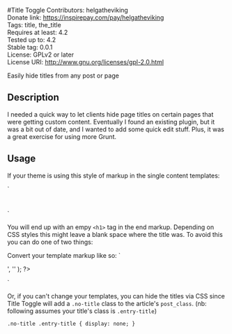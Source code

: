 #Title Toggle
Contributors: helgatheviking     
Donate link: https://inspirepay.com/pay/helgatheviking     
Tags: title, the_title     
Requires at least: 4.2     
Tested up to: 4.2     
Stable tag: 0.0.1     
License: GPLv2 or later     
License URI: http://www.gnu.org/licenses/gpl-2.0.html     

Easily hide titles from any post or page  

## Description

I needed a quick way to let clients hide page titles on certain pages that were getting custom content. Eventually I found an existing plugin, but it was a bit out of date, and I wanted to add some quick edit stuff. Plus, it was a great exercise for using more Grunt. 

## Usage

If your theme is using this style of markup in the single content templates:

`
<h1 class="entry-title"><?php the_title(); ?></h1>
`

You will end up with an empy `<h1>` tag in the end markup. Depending on CSS styles this might leave a blank space where the title was. To avoid this you can do one of two things:

Convert your template markup like so:
`
<?php the_title( '<h1 class="entry-title">', '</h1>' ); ?>
`

Or, if you can't change your templates, you can hide the titles via CSS since Title Toggle will add a `.no-title` class to the article's `post_class`. (nb: following assumes your title's class is `.entry-title`)

`
.no-title .entry-title { display: none; }
`




